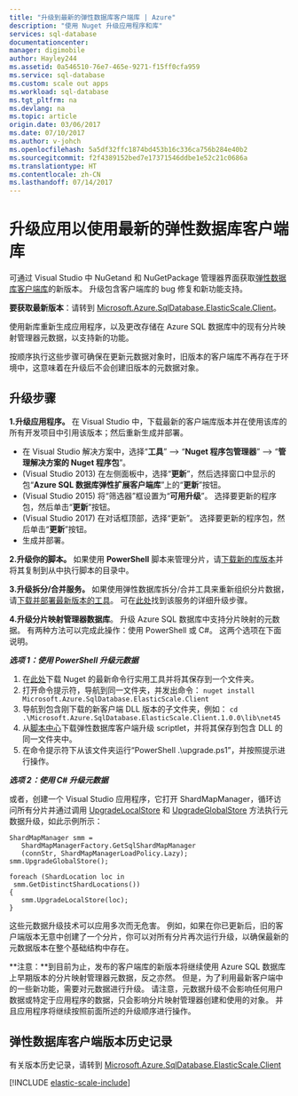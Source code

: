 ```yaml
---
title: "升级到最新的弹性数据库客户端库 | Azure"
description: "使用 Nuget 升级应用程序和库"
services: sql-database
documentationcenter: 
manager: digimobile
author: Hayley244
ms.assetid: 0a546510-76e7-465e-9271-f15ff0cfa959
ms.service: sql-database
ms.custom: scale out apps
ms.workload: sql-database
ms.tgt_pltfrm: na
ms.devlang: na
ms.topic: article
origin.date: 03/06/2017
ms.date: 07/10/2017
ms.author: v-johch
ms.openlocfilehash: 5a5df32ffc1874bd453b16c336ca756b284e40b2
ms.sourcegitcommit: f2f4389152bed7e17371546ddbe1e52c21c0686a
ms.translationtype: HT
ms.contentlocale: zh-CN
ms.lasthandoff: 07/14/2017
---
```

# <a name="upgrade-an-app-to-use-the-latest-elastic-database-client-library"></a>升级应用以使用最新的弹性数据库客户端库
可通过 Visual Studio 中 NuGetand 和 NuGetPackage 管理器界面获取[弹性数据库客户端库](sql-database-elastic-database-client-library.md)的新版本。 升级包含客户端库的 bug 修复和新功能支持。

**要获取最新版本**：请转到 [Microsoft.Azure.SqlDatabase.ElasticScale.Client](https://www.nuget.org/packages/Microsoft.Azure.SqlDatabase.ElasticScale.Client/)。

使用新库重新生成应用程序，以及更改存储在 Azure SQL 数据库中的现有分片映射管理器元数据，以支持新的功能。

按顺序执行这些步骤可确保在更新元数据对象时，旧版本的客户端库不再存在于环境中，这意味着在升级后不会创建旧版本的元数据对象。   

## <a name="upgrade-steps"></a>升级步骤
**1.升级应用程序。** 在 Visual Studio 中，下载最新的客户端库版本并在使用该库的所有开发项目中引用该版本；然后重新生成并部署。 

* 在 Visual Studio 解决方案中，选择“**工具**” --> “**Nuget 程序包管理器**” -->  “**管理解决方案的 Nuget 程序包**”。 
* (Visual Studio 2013) 在左侧面板中，选择“**更新**”，然后选择窗口中显示的包“**Azure SQL 数据库弹性扩展客户端库**”上的“**更新**”按钮。
* (Visual Studio 2015) 将“筛选器”框设置为“**可用升级**”。 选择要更新的程序包，然后单击“**更新**”按钮。
* (Visual Studio 2017) 在对话框顶部，选择“更新”。 选择要更新的程序包，然后单击“**更新**”按钮。
* 生成并部署。 

**2.升级你的脚本。** 如果使用 **PowerShell** 脚本来管理分片，请[下载新的库版本](https://www.nuget.org/packages/Microsoft.Azure.SqlDatabase.ElasticScale.Client/)并将其复制到从中执行脚本的目录中。 

**3.升级拆分/合并服务。** 如果使用弹性数据库拆分/合并工具来重新组织分片数据，请[下载并部署最新版本的工具](https://www.nuget.org/packages/Microsoft.Azure.SqlDatabase.ElasticScale.Service.SplitMerge/)。 可在[此处](sql-database-elastic-scale-overview-split-and-merge.md)找到该服务的详细升级步骤。 

**4.升级分片映射管理器数据库**。 升级 Azure SQL 数据库中支持分片映射的元数据。  有两种方法可以完成此操作：使用 PowerShell 或 C#。 这两个选项在下面说明。

***选项 1：使用 PowerShell 升级元数据***

1. 在[此处](http://nuget.org/nuget.exe)下载 Nuget 的最新命令行实用工具并将其保存到一个文件夹。 
2. 打开命令提示符，导航到同一文件夹，并发出命令： `nuget install Microsoft.Azure.SqlDatabase.ElasticScale.Client`
3. 导航到包含刚下载的新客户端 DLL 版本的子文件夹，例如： `cd .\Microsoft.Azure.SqlDatabase.ElasticScale.Client.1.0.0\lib\net45`
4. 从[脚本中心](https://gallery.technet.microsoft.com/scriptcenter/Azure-SQL-Database-Elastic-6442e6a9)下载弹性数据库客户端升级 scriptlet，并将其保存到包含 DLL 的同一文件夹中。
5. 在命令提示符下从该文件夹运行“PowerShell .\upgrade.ps1”，并按照提示进行操作。

***选项 2：使用 C# 升级元数据***

或者，创建一个 Visual Studio 应用程序，它打开 ShardMapManager，循环访问所有分片并通过调用 [UpgradeLocalStore](https://msdn.microsoft.com/library/azure/microsoft.azure.sqldatabase.elasticscale.shardmanagement.shardmapmanager.upgradelocalstore.aspx) 和 [UpgradeGlobalStore](https://msdn.microsoft.com/library/azure/microsoft.azure.sqldatabase.elasticscale.shardmanagement.shardmapmanager.upgradeglobalstore.aspx) 方法执行元数据升级，如此示例所示： 

```
ShardMapManager smm =
   ShardMapManagerFactory.GetSqlShardMapManager
   (connStr, ShardMapManagerLoadPolicy.Lazy); 
smm.UpgradeGlobalStore(); 

foreach (ShardLocation loc in
 smm.GetDistinctShardLocations()) 
{   
   smm.UpgradeLocalStore(loc); 
} 
```

这些元数据升级技术可以应用多次而无危害。 例如，如果在你已更新后，旧的客户端版本无意中创建了一个分片，你可以对所有分片再次运行升级，以确保最新的元数据版本在整个基础结构中存在。 

**注意：**到目前为止，发布的客户端库的新版本将继续使用 Azure SQL 数据库上早期版本的分片映射管理器元数据，反之亦然。   但是，为了利用最新客户端中的一些新功能，需要对元数据进行升级。   请注意，元数据升级不会影响任何用户数据或特定于应用程序的数据，只会影响分片映射管理器创建和使用的对象。  并且应用程序将继续按照前面所述的升级顺序进行操作。 

## <a name="elastic-database-client-version-history"></a>弹性数据库客户端版本历史记录
有关版本历史记录，请转到 [Microsoft.Azure.SqlDatabase.ElasticScale.Client](https://www.nuget.org/packages/Microsoft.Azure.SqlDatabase.ElasticScale.Client/)

[!INCLUDE [elastic-scale-include](../../includes/elastic-scale-include.md)]

<!--Image references-->
[1]:./media/sql-database-elastic-scale-upgrade-client-library/nuget-upgrade.png
